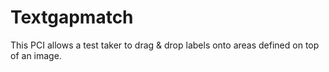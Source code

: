 # Textgapmatch
This PCI allows a test taker to drag & drop labels onto areas defined on top of an image.
